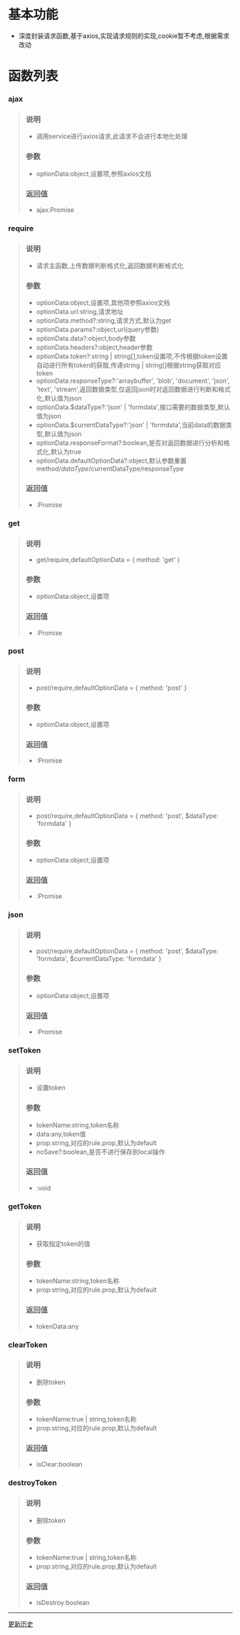 # 基本功能
- 深度封装请求函数,基于axios,实现请求规则的实现,cookie暂不考虑,根据需求改动

# 函数列表

### ajax
  > ### 说明
  > - 调用service进行axios请求,此请求不会进行本地化处理
  > ### 参数
  > - optionData:object,设置项,参照axios文档
  > ### 返回值
  > - ajax:Promise
### require
  > ### 说明
  > - 请求主函数,上传数据判断格式化,返回数据判断格式化
  > ### 参数
  > - optionData:object,设置项,其他项参照axios文档
  > - optionData.url:string,请求地址
  > - optionData.method?:string,请求方式,默认为get
  > - optionData.params?:object,url(query参数)
  > - optionData.data?:object,body参数
  > - optionData.headers?:object,header参数
  > - optionData.token?:string | string[],token设置项,不传根据token设置自动进行所有token的获取,传递string | string\[]根据string获取对应token
  > - optionData.responseType?:'arraybuffer', 'blob', 'document', 'json', 'text', 'stream',返回数据类型,仅返回json时对返回数据进行判断和格式化,默认值为json
  > - optionData.$dataType?:'json' | 'formdata',接口需要的数据类型,默认值为json
  > - optionData.$currentDataType?:'json' | 'formdata',当前data的数据类型,默认值为json
  > - optionData.responseFormat?:boolean,是否对返回数据进行分析和格式化,默认为true
  > - optionData.defaultOptionData?:object,默认参数重置method/$dataType/$currentDataType/responseType
  > ### 返回值
  > - :Promise
### get
  > ### 说明
  > - get/require,defaultOptionData = { method: 'get' }
  > ### 参数
  > - optionData:object,设置项
  > ### 返回值
  > - :Promise
### post
  > ### 说明
  > - post/require,defaultOptionData = { method: 'post' }
  > ### 参数
  > - optionData:object,设置项
  > ### 返回值
  > - :Promise
### form
  > ### 说明
  > - post/require,defaultOptionData = { method: 'post', $dataType: 'formdata' }
  > ### 参数
  > - optionData:object,设置项
  > ### 返回值
  > - :Promise
### json
  > ### 说明
  > - post/require,defaultOptionData = { method: 'post', $dataType: 'formdata', $currentDataType: 'formdata' }
  > ### 参数
  > - optionData:object,设置项
  > ### 返回值
  > - :Promise
### setToken
  > ### 说明
  > - 设置token
  > ### 参数
  > - tokenName:string,token名称
  > - data:any,token值
  > - prop:string,对应的rule.prop,默认为default
  > - noSave?:boolean,是否不进行保存到local操作
  > ### 返回值
  > - :void
### getToken
  > ### 说明
  > - 获取指定token的值
  > ### 参数
  > - tokenName:string,token名称
  > - prop:string,对应的rule.prop,默认为default
  > ### 返回值
  > - tokenData:any
### clearToken
  > ### 说明
  > - 删除token
  > ### 参数
  > - tokenName:true | string,token名称
  > - prop:string,对应的rule.prop,默认为default
  > ### 返回值
  > - isClear:boolean
### destroyToken
  > ### 说明
  > - 删除token
  > ### 参数
  > - tokenName:true | string,token名称
  > - prop:string,对应的rule.prop,默认为default
  > ### 返回值
  > - isDestroy:boolean
---
[更新历史](./history.md)